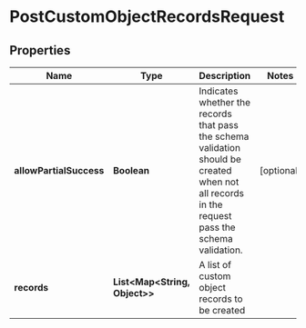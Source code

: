 

# PostCustomObjectRecordsRequest


## Properties

| Name | Type | Description | Notes |
|------------ | ------------- | ------------- | -------------|
|**allowPartialSuccess** | **Boolean** | Indicates whether the records that pass the schema validation should be created when not all records in the request pass the schema validation. |  [optional] |
|**records** | **List&lt;Map&lt;String, Object&gt;&gt;** | A list of custom object records to be created |  |



